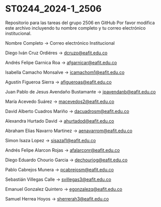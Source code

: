 # ST0244_2024-1_2506
Repositorio para las tareas del grupo 2506 en GitHub
Por favor modifica este archivo incluyendo tu nombre completo y tu correo electrónico institucional.

Nombre Completo -> Correo electrónico Institucional

Diego Iván Cruz Ordiéres -> dcruzo@eafit.edu.co

Andrés Felipe Garnica Roa -> afgarnicar@eafit.edu.co

Isabella Camacho Monsalve -> icamachom1@eafit.edu.co

Agustín Figueroa Sierra -> afigueroas@eafit.edu.co

Juan Pablo de Jesus Avendaño Bustamante -> jpavendanb@eafit.edu.co

María Acevedo Suárez -> macevedos2@eafit.edu.co

David Alberto Cuadros Mariño -> dacuadrosm@eafit.edu.co

Alexandra Hurtado David -> ahurtadod@eafit.edu.co

Abraham Elias Navarro Martinez -> aenavarrom@eafit.edu.co

Simon Isaza Lopez -> sisazal1@eafit.edu.co

Andrés Felipe Alarcon Rojas -> afalarconr@eafit.edu.co

Diego Eduardo Chourio Garcia -> dechouriog@eafit.edu.co

Pablo Cabrejos Munera -> pcabrejosm@eafit.edu.co

Sebastián Villegas Calle -> svillegas3@eafit.edu.co

Emanuel Gonzalez Quintero -> egonzalezq@eafit.edu.co

Samuel Herrea Hoyos -> sherrerah3@eafit.edu.co